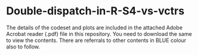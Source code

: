 # Double-dispatch-in-R-S4-vs-vctrs

The details of the codeset and plots are included in the attached Adobe Acrobat reader (.pdf) file in this repository. 
You need to download the same to view the contents. There are referrals to other contents in BLUE colour also to follow.
